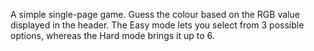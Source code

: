 A simple single-page game. Guess the colour based on the RGB value displayed
in the header. The Easy mode lets you select from 3 possible options, whereas
the Hard mode brings it up to 6. 
